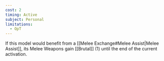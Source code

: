 ```yaml
---
cost: 2
timing: Active
subject: Personal
limitations:
  - OpT
---
```

If this model would benefit from a [[Melee Exchange#Melee Assist|Melee Assist]], its Melee Weapons gain [[Brutal]] (1) until the end of the current activation.